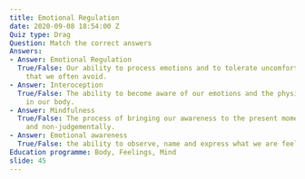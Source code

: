 ```yaml
---
title: Emotional Regulation
date: 2020-09-08 18:54:00 Z
Quiz type: Drag
Question: Match the correct answers
Answers:
- Answer: Emotional Regulation
  True/False: Our ability to process emotions and to tolerate uncomfortable emotions
    that we often avoid.
- Answer: Interoception
  True/False: The ability to become aware of our emotions and the physical sensations
    in our body.
- Answer: Mindfulness
  True/False: The process of bringing our awareness to the present moment consciously
    and non-judgementally.
- Answer: Emotional awareness
  True/False: the ability to observe, name and express what we are feeling.
Education programme: Body, Feelings, Mind
slide: 45
---
```


